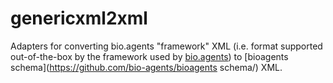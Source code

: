 # genericxml2xml
Adapters for converting bio.agents "framework" XML (i.e. format supported out-of-the-box by the framework used by [bio.agents](https://bio.agents)) to [bioagents schema](https://github.com/bio-agents/bioagents schema/) XML.
